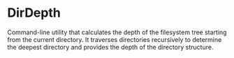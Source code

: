 # DirDepth
Command-line utility that calculates the depth of the filesystem tree starting from the current directory. It traverses directories recursively to determine the deepest directory and provides the depth of the directory structure.
